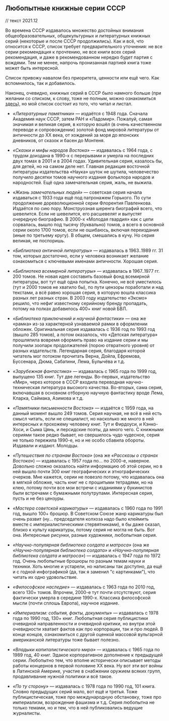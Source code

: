 ## Любопытные книжные серии СССР

// текст 2021.12

Во времена СССР издавалось множество достойных внимания общеобразовательных, общекультурных и литературных книжных серий (некоторые и после СССР продолжились). Как и всё, что относится к СССР, список требует предварительного уточнения: не все серии рекомендация к прочтению, не все книги всех серий рекомендация, и даже в рекомендованном нередко будет партия с вождями. Тем не менее, напрочь пронизанная партией книга тоже может быть интересной.

Список привожу навалом без приоритета, ценности или ещё чего. Как вспомнилось, так и добавилось.

Наконец, очевидно, книжных серий в СССР было намного больше (при желании со списком, к слову, тоже не полным, можно ознакомиться [здесь](http://bookinistic.narod.ru/series.htm)), но мой список состоит из того, что читал и листал.

* *«Литературные памятники»* — издаётся с 1948 года. Сначала Академия наук СССР, затем РАН и «Ладомир». Пожалуй, самая значимая и великая серия, в которую вошёл (в очень качественном переводе и сопровождении) золотой фонд мировой литературы от античности до XX века, от хождений за моря до японских дневников, от сказок и басен до Монтеня.

* *«Сказки и мифы народов Востока»* — издавалась с 1964 года, с трудом доиздана в 1990-х с перерывами и умерла на последних двух томах в 2001 и в 2004 годах. Удивительная серия, казалось бы, для детей, но на самом деле нет. Главная редакция восточной литературы издательства «Наука» шуток не шутила, человечество получило десятки томов научного издания фольклора народов и народностей. Ещё одна замечательная серия, жаль, не выжила.

* *«Жизнь замечательных людей»* — советская серия начала издаваться с 1933 года ещё под патронажем Горького. По сути продолжение дореволюционной серии Флорентия Павленкова. Издаётся по сию пору. Монструозная шеренга биографий всего, что шевелится. Если не шевелится, его расшевелят и выпустят очередную биографию. В 2000-х «Молодая гвардия» как с цепи сорвалась, вышло под тысячу (буквально) томов, а всего в основной серии около 1700 томов, если не ошибаюсь, включая переиздания (иные по третьему кругу). В общем, смешались в кучу. Но серия великая, не поспоришь.

* *«Библиотека античной литературы»* — издавалась в 1963..1989 гг. 31 том, которых достаточно, если у человека возникает желание ознакомиться с ключевыми именами античности. Хорошая серия.

* *«Библиотека всемирной литературы»* — издавалась в 1967..1977 гг. 200 томов. Не новая идея составить базовый фонд всемирной литературы, вот тут ещё одна попытка. Конечно, не всё уместилось (тут и 2000 томов не хватило бы), по пути цензоры поработали и над текстами, а всё равно хорошая серия, в которую вошла классика разных лет разных стран. В 2003 году издательство «Эксмо» решило, что нефиг известному серийному бренду пропадать, потому на полках добавилось 400+ книг новой БВЛ.

* *«Библиотека приключений и научной фантастики»* — она же «рамка» из-за характерной узнаваемой рамки в оформлении обложек. Оригинальная серия издавалась с 1936 год по 1993 год (вышло 285 томов), а потом оказалось, что «Детская литература» прошляпила вовремя оформить право на издание серии и мы получили зоопарк продолжателей (порою отвратного уровня) от разных издательств. Легендарная серия, благодаря которой читатель мог потоком прочитать Верна, Дойла, Ефремова, Буссенара, Дюма, Сабатини, Лема, Булычёва и т.д.

* *«Зарубежная фантастика»* — издавалась с 1965 года по 1999 год, выпущено 135 книг. Тут две легенды. Во-первых, издательство «Мир», через которое в СССР входила переводная научно-техническая литература высокого качества. Во-вторых, сама серия, включавшая в основном отборную научную фантастику вроде Лема, Кларка, Саймака, Азимова и т.д.

* *«Памятники письменности Востока»* — издаётся с 1959 года, на данный момент вышло 249 томов. Серия научная, не всё в ней есть смысл читать, если не специалист, но насколько же много в ней интересных и прохожему человеку книг. Тут и Фирдоуси, и Кэнко-Хоси, и Сыма Цянь, и персидские поэты, да много чего. С книжными сериями такое редко бывает, но свершилось чудо чудесное, серия не только пережила 1990-е, но и не особо сбавила обороты. Издавали и издают. Молодцы.

* *«Путешествия по странам Востока»* (она же *«Рассказы о странах Востока»*) — издавалась с 1957 года по... по 2000-е, наверное. Довольно сложно оказалось найти информацию об этой серии, но в ней вышло почти 300 книг географических и этнографических очерков. Мне кажется, серии не повезло потому, что издавалась она в мягкой обложке, часть книг не с прошитыми тетрадями, но на клею, потому почти все мои встречи с изданиями у букинистов были встречами с бумажными полутрупами. Интересная серия, пусть и не без цензуры.

* *«Мастера советской карикатуры»* — издавалась с 1960 года по 1991 год, вышло 100+ брошюр. В Советском Союзе жанр карикатуры был очень развит (ну... председателя колхоза надо было клеймить вместе с империалистическими стервятниками), я бы даже сказал, близко к культу карикатуры, потому серия не могла не быть. Вот она. Интересные рисунки, разные художники, любопытная серия.

* *«Научно-популярная библиотека солдата и матроса»* (она же *«Научно-популярная библиотека солдата»* и *«Научно-популярная библиотека солдата и матроса»*) — издавалась с 1947 года по 1972 год. Очень любопытные брошюры по разным темам науки и техники. Хоть многие и устарели, но написаны так доступно, да ещё и с годной инфографикой (да, так я заменил "с картинками"), что читать их одно удовольствие.

* *«Философское наследие»* — издавалась с 1963 года по 2010 год, всего 130+ томов. Впрочем, 2000-е тут почти отсутствуют, серия фактически умерла в середине 1990-х. Классика философской мысли (почти сплошь Европа), научное издание.

* *«Империализм: события, факты, документы»* — издавалась с 1978 года по 1990 год, 130+ книг. Любопытная серия публицистики очевидной направленности и очевидной критики, но внутри этой очевидности хватает фактов как про корпорации, так и про людей. В конце концов, ознакомиться с другой оценкой массовой вульгарной американской литературы тоже бывает полезно.

* *«Владыки капиталистического мира»* — издавалась с 1965 года по 1989 год, 40 книг. Эдакое корпоративное дополнение к предыдущей серии. Любопытно тем, что вполне исторически описывает методы работы концернов в первой половине XX века. Ну вот эти вот войны в Латинской Америке, участие в снабжении оружием всяких групп, продавливание нужной политики и всё такое.

* *«По ту сторону»* — издавалась с 1978 года по 1990 год, 101 книга. Словно предыдущих серий мало, вот ещё и третья. Тоже публицистическая, тоже про международную обстановку, тоже про империализм, возрождение фашизма и т.д. Серия любопытна не только темами, но и тем, что в ней публиковались ведущие журналисты.
